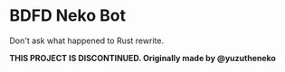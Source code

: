 # BDFD Neko Bot
Don't ask what happened to Rust rewrite.

<b>THIS PROJECT IS DISCONTINUED. Originally made by @yuzutheneko</b>

